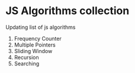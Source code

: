 # JS Algorithms collection

Updating list of js algorithms

01. Frequency Counter
02. Multiple Pointers
03. Sliding Window
04. Recursion
05. Searching